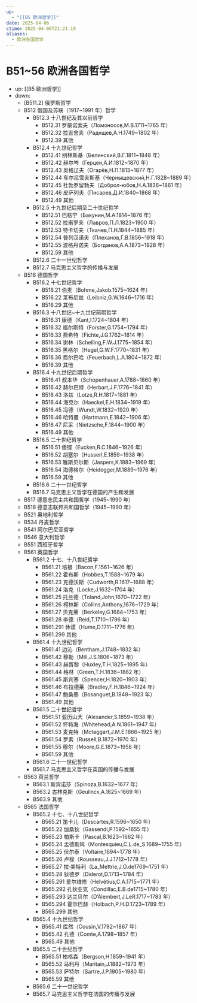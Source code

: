 ```yaml
---
up:
  - "[[B5 欧洲哲学]]"
date: 2025-04-06
ctime: 2025-04-06T21:21:19
aliases:
  - 欧洲各国哲学
---
```


# B51~56 欧洲各国哲学

- up: [[B5 欧洲哲学]]
- down:	
	- [B511.2] 俄罗斯哲学
	- B512 俄国及苏联（1917~1991 年）哲学
		- B512.3 十八世纪及其以前哲学
			- B512.31 罗蒙诺索夫（Ломоносов,М.В.1711~1765 年）
			- B512.32 拉吉舍夫（Раднщев,А.Н.1749~1802 年）
			- B512.39 其他
		- B512.4 十九世纪哲学
			- B512.41 别林斯基（Белинcкий,В.Г.1811~1848 年）
			- B512.42 赫尔岑（Герцен,А.И.1812~1870 年）
			- B512.43 奥格辽夫（Огарёв,Н.П.1813~1877 年）
			- B512.44 车尔尼雪夫斯基（Черныщевский,Н.Г.1828~1889 年）
			- B512.45 杜勃罗留勃夫（Доброл-юбов,Н.А.1836~1861 年）
			- B512.46 皮萨列夫（Писарев,Д.И.1840~1868 年）
			- B512.49 其他
		- B512.5 十九世纪后期至二十世纪哲学
			- B512.51 巴枯宁（Бакунин,М.А.1814~1876 年）
			- B512.52 拉甫罗夫（Лавров,П.Л.1823~1900 年）
			- B512.53 特卡切夫（Ткачев,П.Н.1844~1885 年）
			- B512.54 普列汉诺夫（Плеханов,Г.В.1856~1918 年）
			- B512.55 波格丹诺夫（Богданов,А.А.1873~1928 年）
			- B512.59 其他
		- B512.6 二十一世纪哲学
		- B512.7 马克思主义哲学的传播与发展
	- B516 德国哲学
		- B516.2 十七世纪哲学
			- B516.21 伯麦（Bohme,Jakob.1575~1624 年）
			- B516.22 莱布尼兹（Leibniz,G.W.1646~1716 年）
			- B516.29 其他
		- B516.3 十八世纪~十九世纪前期哲学
			- B516.31 康德（Kant,I.1724~1804 年）
			- B516.32 福尔斯特（Forster,G.1754~1794 年）
			- B516.33 费希特（Fichte,J.G.1762~1814 年）
			- B516.34 谢林（Schelling,F.W.J.1775~1854 年）
			- B516.35 黑格尔（Hegel,G.W.F.1770~1831 年）
			- B516.36 费尔巴哈（Feuerbach,L.A.1804~1872 年）
			- B516.39 其他
		- B516.4 十九世纪后期哲学
			- B516.41 叔本华（Schopenhauer,A.1788~1860 年）
			- B516.42 赫尔巴特（Herbart,J.F.1776~1841 年）
			- B516.43 洛兹（Lotze,R.H.1817~1881 年）
			- B516.44 海克尔（Haeckel,E.H.1834~1919 年）
			- B516.45 冯德（Wundt,W.1832~1920 年）
			- B516.46 哈特曼（Hartmann,E.1842~1906 年）
			- B516.47 尼采（Nietzsche,F.1844~1900 年）
			- B516.49 其他
		- B516.5 二十世纪哲学
			- B516.51 倭铿（Eucken,R.C.1846~1926 年）
			- B516.52 胡塞尔（Husserl,E.1859~1938 年）
			- B516.53 雅斯贝尔斯（Jaspers,K.1883~1969 年）
			- B516.54 海德格尔（Heidegger,M.1889~1976 年）
			- B516.59 其他
		- B516.6 二十一世纪哲学
		- B516.7 马克思主义哲学在德国的产生和发展
	- B517 德意志民主共和国哲学（1945~1990 年）
	- B518 德意志联邦共和国哲学（1945~1990 年）
	- B521 奥地利哲学
	- B534 丹麦哲学
	- B541 阿尔巴尼亚哲学
	- B546 意大利哲学
	- B551 西班牙哲学
	- B561 英国哲学
		- B561.2 十七、十八世纪哲学
			- B561.21 培根（Bacon,F.1561~1626 年）
			- B561.22 霍布斯（Hobbes,T.1588~1679 年）
			- B561.23 克德沃斯（Cudworth,R.1617~1688 年）
			- B561.24 洛克（Locke,J.1632~1704 年）
			- B561.25 托兰德（Toland,John,1670~1722 年）
			- B561.26 柯林斯（Collins,Anthony,1676~1729 年）
			- B561.27 贝克莱（Berkeley,G.1684~1753 年）
			- B561.28 李德（Reid,T.1710~1796 年）
			- B561.291 休谟（Hume,D.1711~1776 年）
			- B561.299 其他
		- B561.4 十九世纪哲学
			- B561.41 边沁（Bentham,J.1748~1832 年）
			- B561.42 穆勒（Mill,J.S.1806~1873 年）
			- B561.43 赫胥黎（Huxley,T.H.1825~1895 年）
			- B561.44 格林（Green,T.H.1836~1882 年）
			- B561.45 斯宾塞（Spencer,H.1820~1903 年）
			- B561.46 布拉德莱（Bradley,F.H.1846~1924 年）
			- B561.47 鲍桑葵（Bosanguet,B.1848~1923 年）
			- B561.49 其他
		- B561.5 二十世纪哲学
			- B561.51 亚历山大（Alexander,S.1859~1938 年）
			- B561.52 怀特海（Whitehead,A.N.1861~1947 年）
			- B561.53 麦克特（Mctaggart,J.M.E.1866~1925 年）
			- B561.54 罗素（Russell,B.1872~1970 年）
			- B561.55 穆尔（Moore,G.E.1873~1958 年）
			- B561.59 其他
		- B561.6 二十一世纪哲学
		- B561.7 马克思主义哲学在英国的传播与发展
	- B563 荷兰哲学
		- B563.1 斯宾诺莎（Spinoza,B.1632~1677 年）
		- B563.2 古林克斯（Geulincx,A.1625~1669 年）
		- B563.9 其他
	- B565 法国哲学
		- B565.2 十七、十八世纪哲学
			- B565.21 笛卡儿（Descartes,R.1596~1650 年）
			- B565.22 伽桑狄（Gassendi,P.1592~1655 年）
			- B565.23 帕斯卡（Pascal,B.1623~1662 年）
			- B565.24 孟德斯鸠（Montesquieu,C.L.de_S.1689~1755 年）
			- B565.25 伏尔泰（Voltaire,1694~1778 年）
			- B565.26 卢梭（Rousseau,J.J.1712~1778 年）
			- B565.27 拉·美特利（La_Mettrie,J.O.de1709~1751 年）
			- B565.28 狄德罗（Diderot,D.1713~1784 年）
			- B565.291 爱尔维修（Helvétius,C.A.1715~1771 年）
			- B565.292 孔狄亚克（Condillac,E.B.de1715~1780 年）
			- B565.293 达兰贝尔（D’Alembert,J.LeR.1717~1783 年）
			- B565.294 霍尔巴赫（Holbach,P.H.D.1723~1789 年）
			- B565.299 其他
		- B565.4 十九世纪哲学
			- B565.41 库然（Cousin,V.1792~1867 年）
			- B565.42 孔德（Comte,A.1798~1857 年）
			- B565.49 其他
		- B565.5 二十世纪哲学
			- B565.51 柏格森（Bergson,H.1859~1941 年）
			- B565.52 马利丹（Maritain,J.1882~1973 年）
			- B565.53 萨特尔（Sartre,J.P.1905~1980 年）
			- B565.59 其他
		- B565.6 二十一世纪哲学
		- B565.7 马克思主义哲学在法国的传播与发展
	
